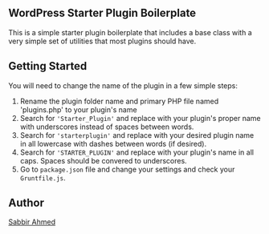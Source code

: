 ## WordPress Starter Plugin Boilerplate

This is a simple starter plugin boilerplate that includes a base class with a very simple set of utilities that most plugins should have.

## Getting Started

You will need to change the name of the plugin in a few simple steps:

1. Rename the plugin folder name and primary PHP file named 'plugins.php' to your plugin's name
2. Search for `'Starter_Plugin'` and replace with your plugin's proper name with underscores instead of spaces between words.
3. Search for `'starterplugin'` and replace with your desired plugin name in all lowercase with dashes between words (if desired).
4. Search for `'STARTER_PLUGIN'` and replace with your plugin's name in all caps. Spaces should be convered to underscores.
5. Go to `package.json` file and change your settings and check your `Gruntfile.js`.

## Author

[Sabbir Ahmed](http://sabbir.pro)


